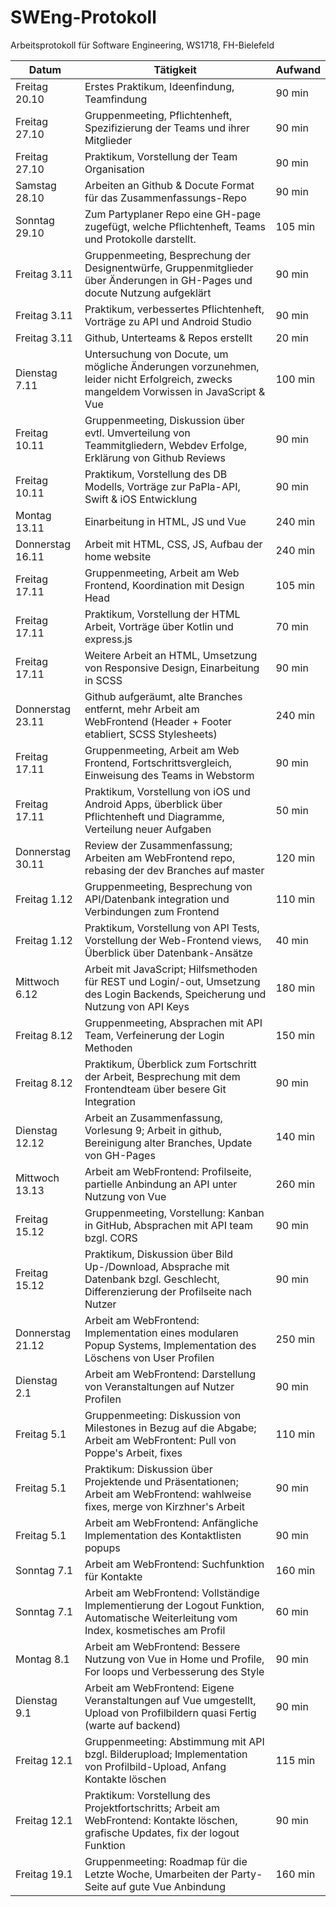 SWEng-Protokoll
=================

Arbeitsprotokoll für Software Engineering, WS1718, FH-Bielefeld

| Datum            | Tätigkeit                                                                                                                             | Aufwand  |
| ---------------- | ------------------------------------------------------------------------------------------------------------------------------------- | -------- |
| Freitag 20.10    | Erstes Praktikum, Ideenfindung, Teamfindung                                                                                           |  90 min  |
| Freitag 27.10    | Gruppenmeeting, Pflichtenheft, Spezifizierung der Teams und ihrer Mitglieder                                                          |  90 min  |
| Freitag 27.10    | Praktikum, Vorstellung der Team Organisation                                                                                          |  90 min  |
| Samstag 28.10    | Arbeiten an Github & Docute Format für das Zusammenfassungs-Repo                                                                      |  90 min  |
| Sonntag 29.10    | Zum Partyplaner Repo eine GH-page zugefügt, welche Pflichtenheft, Teams und Protokolle darstellt.                                     | 105 min  |
| Freitag 3.11     | Gruppenmeeting, Besprechung der Designentwürfe, Gruppenmitglieder über Änderungen in GH-Pages und docute Nutzung aufgeklärt           |  90 min  |
| Freitag 3.11     | Praktikum, verbessertes Pflichtenheft, Vorträge zu API und Android Studio                                                             |  90 min  |
| Freitag 3.11     | Github, Unterteams & Repos erstellt                                                                                                   |  20 min  |
| Dienstag 7.11    | Untersuchung von Docute, um mögliche Änderungen vorzunehmen, leider nicht Erfolgreich, zwecks mangeldem Vorwissen in JavaScript & Vue | 100 min  |
| Freitag 10.11    | Gruppenmeeting, Diskussion über evtl. Umverteilung von Teammitgliedern, Webdev Erfolge, Erklärung von Github Reviews                  |  90 min  |
| Freitag 10.11    | Praktikum, Vorstellung des DB Modells, Vorträge zur PaPla-API, Swift & iOS Entwicklung                                                |  90 min  |
| Montag 13.11     | Einarbeitung in HTML, JS und Vue                                                                                                      | 240 min  |
| Donnerstag 16.11 | Arbeit mit HTML, CSS, JS, Aufbau der home website                                                                                     | 240 min  |
| Freitag 17.11    | Gruppenmeeting, Arbeit am Web Frontend, Koordination mit Design Head                                                                  | 105 min  |
| Freitag 17.11    | Praktikum, Vorstellung der HTML Arbeit, Vorträge über Kotlin und express.js                                                           |  70 min  |
| Freitag 17.11    | Weitere Arbeit an HTML, Umsetzung von Responsive Design, Einarbeitung in SCSS                                                         |  90 min  |
| Donnerstag 23.11 | Github aufgeräumt, alte Branches entfernt, mehr Arbeit am WebFrontend (Header + Footer etabliert, SCSS Stylesheets)                   | 240 min  |
| Freitag 17.11    | Gruppenmeeting, Arbeit am Web Frontend, Fortschrittsvergleich, Einweisung des Teams in Webstorm                                       |  90 min  |
| Freitag 17.11    | Praktikum, Vorstellung von iOS und Android Apps, überblick über Pflichtenheft und Diagramme, Verteilung neuer Aufgaben                |  50 min  |
| Donnerstag 30.11 | Review der Zusammenfassung; Arbeiten am WebFrontend repo, rebasing der dev Branches auf master                                        | 120 min  |
| Freitag 1.12     | Gruppenmeeting, Besprechung von API/Datenbank integration und Verbindungen zum Frontend                                               | 110 min  |
| Freitag 1.12     | Praktikum, Vorstellung von API Tests, Vorstellung der Web-Frontend views, Überblick über Datenbank-Ansätze                            |  40 min  |
| Mittwoch 6.12    | Arbeit mit JavaScript; Hilfsmethoden für REST und Login/-out, Umsetzung des Login Backends, Speicherung und Nutzung von API Keys      | 180 min  |
| Freitag 8.12     | Gruppenmeeting, Absprachen mit API Team, Verfeinerung der Login Methoden                                                              | 150 min  |
| Freitag 8.12     | Praktikum, Überblick zum Fortschritt der Arbeit, Besprechung mit dem Frontendteam über besere Git Integration                         |  90 min  |
| Dienstag 12.12   | Arbeit an Zusammenfassung, Vorlesung 9; Arbeit in github, Bereinigung alter Branches, Update von GH-Pages                             | 140 min  |
| Mittwoch 13.13   | Arbeit am WebFrontend: Profilseite, partielle Anbindung an API unter Nutzung von Vue                                                  | 260 min  |
| Freitag 15.12    | Gruppenmeeting, Vorstellung: Kanban in GitHub, Absprachen mit API team bzgl. CORS                                                     |  90 min  |
| Freitag 15.12    | Praktikum, Diskussion über Bild Up-/Download, Absprache mit Datenbank bzgl. Geschlecht, Differenzierung der Profilseite nach Nutzer   |  90 min  |
| Donnerstag 21.12 | Arbeit am WebFrontend: Implementation eines modularen Popup Systems, Implementation des Löschens von User Profilen                    | 250 min  |
| Dienstag 2.1     | Arbeit am WebFrontend: Darstellung von Veranstaltungen auf Nutzer Profilen                                                            |  90 min  |
| Freitag 5.1      | Gruppenmeeting: Diskussion von Milestones in Bezug auf die Abgabe; Arbeit am WebFrontent: Pull von Poppe's Arbeit, fixes              | 110 min  |
| Freitag 5.1      | Praktikum: Diskussion über Projektende und Präsentationen; Arbeit am WebFrontend: wahlweise fixes, merge von Kirzhner's Arbeit        |  90 min  |
| Freitag 5.1      | Arbeit am WebFrontend: Anfängliche Implementation des Kontaktlisten popups                                                            |  90 min  |
| Sonntag 7.1      | Arbeit am WebFrontend: Suchfunktion für Kontakte                                                                                      | 160 min  |
| Sonntag 7.1      | Arbeit am WebFrontend: Vollständige Implementierung der Logout Funktion, Automatische Weiterleitung vom Index, kosmetisches am Profil |  60 min  |
| Montag 8.1       | Arbeit am WebFrontend: Bessere Nutzung von Vue in Home und Profile, For loops und Verbesserung des Style                              |  90 min  |
| Dienstag 9.1     | Arbeit am WebFrontend: Eigene Veranstaltungen auf Vue umgestellt, Upload von Profilbildern quasi Fertig (warte auf backend)           |  90 min  |
| Freitag 12.1     | Gruppenmeeting: Abstimmung mit API bzgl. Bilderupload; Implementation von Profilbild-Upload, Anfang Kontakte löschen                  | 115 min  |	
| Freitag 12.1     | Praktikum: Vorstellung des Projektfortschritts; Arbeit am WebFrontend: Kontakte löschen, grafische Updates, fix der logout Funktion   |  90 min  |
| Freitag 19.1     | Gruppenmeeting: Roadmap für die Letzte Woche, Umarbeiten der Party-Seite auf gute Vue Anbindung                                       | 160 min  |
